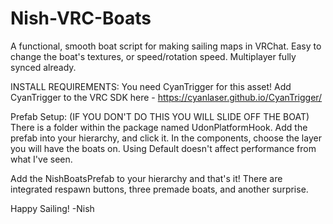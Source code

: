 # Nish-VRC-Boats
A functional, smooth boat script for making sailing maps in VRChat. Easy to change the boat's textures, or speed/rotation speed.
Multiplayer fully synced already.

INSTALL REQUIREMENTS:
You need CyanTrigger for this asset! Add CyanTrigger to the VRC SDK here - https://cyanlaser.github.io/CyanTrigger/

Prefab Setup:  (IF YOU DON'T DO THIS YOU WILL SLIDE OFF THE BOAT)
There is a folder within the package named UdonPlatformHook. Add the prefab into your hierarchy, and click it.
In the components, choose the layer you will have the boats on. Using Default doesn't affect performance from what I've seen.

Add the NishBoatsPrefab to your hierarchy and that's it! There are integrated respawn buttons, three premade boats, and another surprise.

Happy Sailing! -Nish
